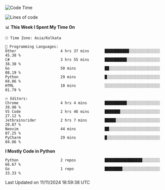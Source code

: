 <!--START_SECTION:waka-->
![Code Time](http://img.shields.io/badge/Code%20Time-386%20hrs%2046%20mins-blue)

![Lines of code](https://img.shields.io/badge/From%20Hello%20World%20I%27ve%20Written-387%20lines%20of%20code-blue)

📊 **This Week I Spent My Time On** 

```text
🕑︎ Time Zone: Asia/Kolkata

💬 Programming Languages: 
Other                    4 hrs 37 mins       ███████████░░░░░░░░░░░░░░   45.38 % 
C#                       3 hrs 55 mins       ██████████░░░░░░░░░░░░░░░   38.38 % 
Go                       50 mins             ██░░░░░░░░░░░░░░░░░░░░░░░   08.19 % 
Python                   29 mins             █░░░░░░░░░░░░░░░░░░░░░░░░   04.86 % 
HTML                     10 mins             ░░░░░░░░░░░░░░░░░░░░░░░░░   01.79 % 

🔥 Editors: 
Chrome                   4 hrs 4 mins        ██████████░░░░░░░░░░░░░░░   39.90 % 
VS Code                  2 hrs 46 mins       ███████░░░░░░░░░░░░░░░░░░   27.12 % 
Jetbrainsrider           2 hrs 7 mins        █████░░░░░░░░░░░░░░░░░░░░   20.87 % 
Neovim                   44 mins             ██░░░░░░░░░░░░░░░░░░░░░░░   07.25 % 
PyCharm                  29 mins             █░░░░░░░░░░░░░░░░░░░░░░░░   04.86 % 
```

**I Mostly Code in Python** 

```text
Python                   2 repos             █████████████████░░░░░░░░   66.67 % 
Go                       1 repo              ████████░░░░░░░░░░░░░░░░░   33.33 % 
```




 Last Updated on 11/11/2024 18:59:38 UTC
<!--END_SECTION:waka-->
